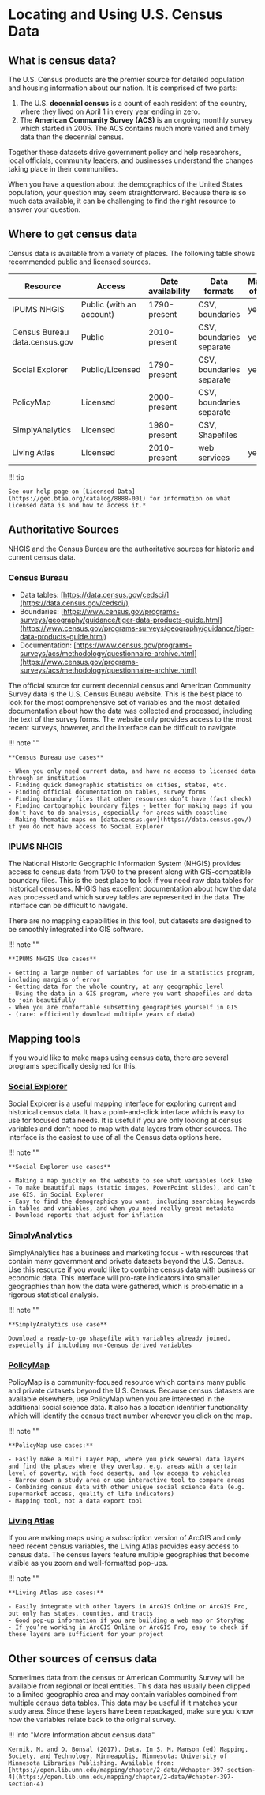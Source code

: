 # Locating and Using U.S. Census Data

## What is census data?
The U.S. Census products are the premier source for detailed population and housing information about our nation. It is comprised of two parts: 

1. 	The U.S. **decennial census** is a count of each resident of the country, where they lived on April 1 in every year ending in zero. 
2. 	The **American Community Survey (ACS)** is an ongoing monthly survey which started in 2005. The ACS contains much more varied and timely data than the decennial census. 
	
Together these datasets drive government policy and help researchers, local officials, community leaders, and businesses understand the changes taking place in their communities.

When you have a question about the demographics of the United States population, your question may seem straightforward. Because there is so much data available, it can be challenging to find the right resource to answer your question.

## Where to get census data

Census data is available from a variety of places. The following table shows recommended public and licensed sources.

| Resource | Access | Date availability | Data formats | Margins of Error |
| --- | --- | --- | --- | --- |
| IPUMS NHGIS | Public (with an account) | 1790-present | CSV, boundaries | yes |
| Census Bureau data.census.gov | Public | 2010-present | CSV, boundaries separate | yes |
| Social Explorer | Public/Licensed | 1790-present | CSV, boundaries separate | yes |
| PolicyMap | Licensed | 2000-present | CSV, boundaries separate | |
| SimplyAnalytics | Licensed | 1980-present | CSV, Shapefiles | |
| Living Atlas | Licensed | 2010-present | web services | yes |

!!! tip

	See our help page on [Licensed Data](https://geo.btaa.org/catalog/8888-001) for information on what licensed data is and how to access it.*


## Authoritative Sources

NHGIS and the Census Bureau are the authoritative sources for historic and current census data. 

### Census Bureau

* Data tables: [https://data.census.gov/cedsci/](https://data.census.gov/cedsci/)
* Boundaries: [https://www.census.gov/programs-surveys/geography/guidance/tiger-data-products-guide.html](https://www.census.gov/programs-surveys/geography/guidance/tiger-data-products-guide.html)
* Documentation: [https://www.census.gov/programs-surveys/acs/methodology/questionnaire-archive.html](https://www.census.gov/programs-surveys/acs/methodology/questionnaire-archive.html)

The official source for current decennial census and American Community Survey data is the U.S. Census Bureau website. This is the best place to look for the most comprehensive set of variables and the most detailed documentation about how the data was collected and processed, including the text of the survey forms. The website only provides access to the most recent surveys, however, and the interface can be difficult to navigate.

!!! note ""

	**Census Bureau use cases**

	- When you only need current data, and have no access to licensed data through an institution
	- Finding quick demographic statistics on cities, states, etc.
	- Finding official documentation on tables, survey forms
	- Finding boundary files that other resources don’t have (fact check)
	- Finding cartographic boundary files - better for making maps if you don’t have to do analysis, especially for areas with coastline
	- Making thematic maps on [data.census.gov](https://data.census.gov/) if you do not have access to Social Explorer

### [IPUMS NHGIS](https://geo.btaa.org/catalog/05d-10)
The National Historic Geographic Information System (NHGIS) provides access to census data from 1790 to the present along with GIS-compatible boundary files. This is the best place to look if you need raw data tables for historical censuses. NHGIS has excellent documentation about how the data was processed and which survey tables are represented in the data. The interface can be difficult to navigate.

There are no mapping capabilities in this tool, but datasets are designed to be smoothly integrated into GIS software.

!!! note ""

	**IPUMS NHGIS Use cases**
	
	- Getting a large number of variables for use in a statistics program, including margins of error
	- Getting data for the whole country, at any geographic level
	- Using the data in a GIS program, where you want shapefiles and data to join beautifully
	- When you are comfortable subsetting geographies yourself in GIS
	- (rare: efficiently download multiple years of data)

## Mapping tools

If you would like to make maps using census data, there are several programs specifically designed for this.


### [Social Explorer](https://geo.btaa.org/catalog/999-0001)

Social Explorer is a useful mapping interface for exploring current and historical census data. It has a point-and-click interface which is easy to use for focused data needs. It is useful if you are only looking at census variables and don’t need to map with data layers from other sources. The interface is the easiest to use of all the Census data options here.

!!! note ""

	**Social Explorer use cases**
	
	- Making a map quickly on the website to see what variables look like
	- To make beautiful maps (static images, PowerPoint slides), and can’t use GIS, in Social Explorer
	- Easy to find the demographics you want, including searching keywords in tables and variables, and when you need really great metadata
	- Download reports that adjust for inflation

### [SimplyAnalytics](https://geo.btaa.org/catalog/999-0004)

SimplyAnalytics has a business and marketing focus - with resources that contain many government and private datasets beyond the U.S. Census. Use this resource if you would like to combine census data with business or economic data. This interface will pro-rate indicators into smaller geographies than how the data were gathered, which is problematic in a rigorous statistical analysis.

!!! note ""

	**SimplyAnalytics use case**
	
	Download a ready-to-go shapefile with variables already joined, especially if including non-Census derived variables

### [PolicyMap](https://geo.btaa.org/catalog/999-0003)

PolicyMap is a community-focused resource which contains many public and private datasets beyond the U.S. Census. Because census datasets are available elsewhere, use PolicyMap when you are interested in the additional social science data. It also has a location identifier functionality which will identify the census tract number wherever you click on the map.

!!! note ""

	**PolicyMap use cases:**

	- Easily make a Multi Layer Map, where you pick several data layers and find the places where they overlap, e.g. areas with a certain level of poverty, with food deserts, and low access to vehicles
	- Narrow down a study area or use interactive tool to compare areas
	- Combining census data with other unique social science data (e.g. supermarket access, quality of life indicators)
	- Mapping tool, not a data export tool

### [Living Atlas](https://geo.btaa.org/catalog/99-1200-001)

If you are making maps using a subscription version of ArcGIS and only need recent census variables, the Living Atlas provides easy access to census data. The census layers feature multiple geographies that become visible as you zoom and well-formatted pop-ups.

!!! note ""

	**Living Atlas use cases:**
	
	- Easily integrate with other layers in ArcGIS Online or ArcGIS Pro, but only has states, counties, and tracts
	- Good pop-up information if you are building a web map or StoryMap
	- If you’re working in ArcGIS Online or ArcGIS Pro, easy to check if these layers are sufficient for your project

## Other sources of census data

Sometimes data from the census or American Community Survey will be available from regional or local entities. This data has usually been clipped to a limited geographic area and may contain variables combined from multiple census data tables. This data may be useful if it matches your study area. Since these layers have been repackaged, make sure you know how the variables relate back to the original survey.

!!! info "More Information about census data"

	Kernik, M. and D. Bonsal (2017). Data. In S. M. Manson (ed) Mapping, Society, and Technology. Minneapolis, Minnesota: University of Minnesota Libraries Publishing. Available from: [https://open.lib.umn.edu/mapping/chapter/2-data/#chapter-397-section-4](https://open.lib.umn.edu/mapping/chapter/2-data/#chapter-397-section-4)